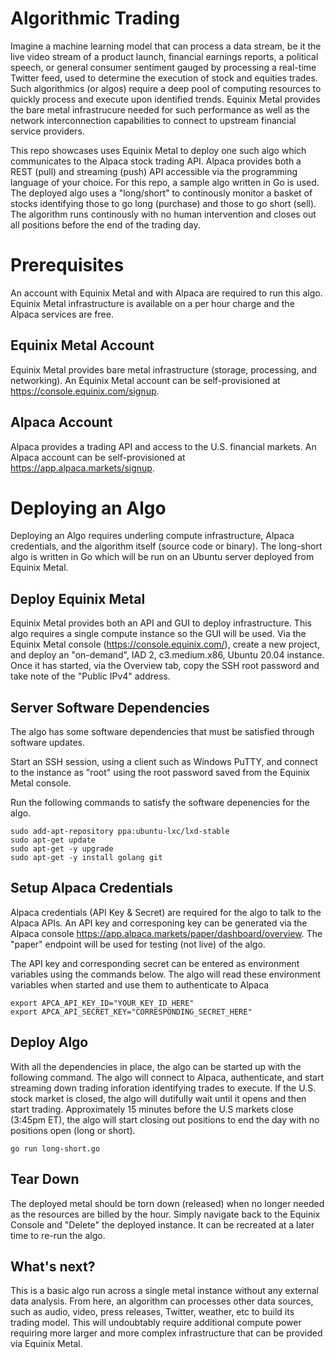 # Algorithmic Trading

Imagine a machine learning model that can process a data stream, be it the live video stream of a product launch, financial earnings reports, a political speech, or general consumer sentiment gauged by processing a real-time Twitter feed, used to determine the execution of stock and equities trades. Such algorithmics (or algos) require a deep pool of computing resources to quickly process and execute upon identified trends. Equinix Metal provides the bare metal infrastrucure needed for such performance as well as the network interconnection capabilities to connect to upstream financial service providers.

This repo showcases uses Equinix Metal to deploy one such algo which communicates to the Alpaca stock trading API. Alpaca provides both a REST (pull) and streaming (push) API accessible via the programming language of your choice. For this repo, a sample algo written in Go is used. The deployed algo uses a "long/short" to continously monitor a basket of stocks identifying those to go long (purchase) and those to go short (sell). The algorithm runs continously with no human intervention and closes out all positions before the end of the trading day.

# Prerequisites

An account with Equinix Metal and with Alpaca are required to run this algo. Equinix Metal infrastructure is available on a per hour charge and the Alpaca services are free.

## Equinix Metal Account

Equinix Metal provides bare metal infrastructure (storage, processing, and networking). An Equinix Metal account can be self-provisioned at https://console.equinix.com/signup.

## Alpaca Account

Alpaca provides a trading API and access to the U.S. financial markets. An Alpaca account can be self-provisioned at https://app.alpaca.markets/signup.

# Deploying an Algo

Deploying an Algo requires underling compute infrastructure, Alpaca credentials, and the algorithm itself (source code or binary). The long-short algo is written in Go which will be run on an Ubuntu server deployed from Equinix Metal.

## Deploy Equinix Metal

Equinix Metal provides both an API and GUI to deploy infrastructure. This algo requires a single compute instance so the GUI will be used. Via the Equinix Metal console (https://console.equinix.com/), create a new project, and deploy an "on-demand", IAD 2, c3.medium.x86, Ubuntu 20.04 instance. Once it has started, via the Overview tab, copy the SSH root password and take note of the "Public IPv4" address.


## Server Software Dependencies

The algo has some software dependencies that must be satisfied through software updates. 

Start an SSH session, using a client such as Windows PuTTY, and connect to the instance as "root" using the root password saved from the Equinix Metal console.

Run the following commands to satisfy the software depenencies for the algo.

```
sudo add-apt-repository ppa:ubuntu-lxc/lxd-stable
sudo apt-get update
sudo apt-get -y upgrade
sudo apt-get -y install golang git
```

## Setup Alpaca Credentials

Alpaca credentials (API Key & Secret) are required for the algo to talk to the Alpaca APIs.  An API key and corresponing key can be generated via the Alpaca console https://app.alpaca.markets/paper/dashboard/overview. The "paper" endpoint will be used for testing (not live) of the algo.

The API key and corresponding secret can be entered as environment variables using the commands below. The algo will read these environment variables when started and use them to authenticate to Alpaca

```
export APCA_API_KEY_ID="YOUR_KEY_ID_HERE"
export APCA_API_SECRET_KEY="CORRESPONDING_SECRET_HERE"
```

## Deploy Algo

With all the dependencies in place, the algo can be started up with the following command. The algo will connect to Alpaca, authenticate, and start streaming down trading inforation identifying trades to execute. If the U.S. stock market is closed, the algo will dutifully wait until it opens and then start trading. Approximately 15 minutes before the U.S markets close (3:45pm ET), the algo will start closing out positions to end the day with no positions open (long or short).

```
go run long-short.go
```

## Tear Down

The deployed metal should be torn down (released) when no longer needed as the resources are billed by the hour. Simply navigate back to the Equinix Console and "Delete" the deployed instance. It can be recreated at a later time to re-run the algo. 

## What's next?

This is a basic algo run across a single metal instance without any external data analysis. From here, an algorithm can processes other data sources, such as audio, video, press releases, Twitter, weather, etc to build its trading model. This will undoubtably require additional compute power requiring more larger and more complex infrastructure that can be provided via Equinix Metal.
